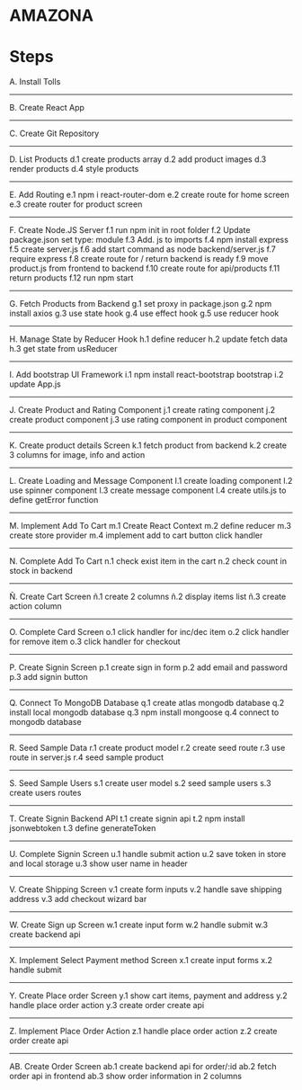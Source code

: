 # AMAZONA

#  Steps


A. Install Tolls
<hr/>
B. Create React App
<hr/>
C. Create Git Repository
<hr/>
D. List Products
   d.1 create products array
   d.2 add product images
   d.3 render products
   d.4 style products
<hr/>
E. Add Routing
   e.1 npm i react-router-dom
   e.2 create route for home screen
   e.3 create router for product screen
<hr/>
F. Create Node.JS Server
   f.1 run npm init in root folder
   f.2 Update package.json set type: module
   f.3 Add. js to imports
   f.4 npm install express
   f.5 create server.js
   f.6 add start command as node backend/server.js
   f.7 require express
   f.8 create route for / return backend is ready
   f.9 move product.js from frontend to backend
   f.10 create route for api/products
   f.11 return products
   f.12 run npm start
<hr/>
G. Fetch Products from Backend
   g.1 set proxy in package.json
   g.2 npm install axios
   g.3 use state hook
   g.4 use effect hook
   g.5 use reducer hook
<hr/>
H. Manage State by Reducer Hook
   h.1 define reducer
   h.2 update fetch data
   h.3 get state from usReducer
<hr/>
I. Add bootstrap UI Framework
   i.1 npm install react-bootstrap bootstrap
   i.2 update App.js
<hr/>
J. Create Product and Rating Component
   j.1 create rating component
   j.2 create product component
   j.3 use rating component in product component
<hr/>
K. Create product details Screen
   k.1 fetch product from backend
   k.2 create 3 columns for image, info and action
<hr/>
L. Create Loading and Message Component
   l.1 create loading component
   l.2 use spinner component
   l.3 create message component
   l.4 create utils.js to define getError function
<hr/>
M. Implement Add To Cart
   m.1 Create React Context
   m.2 define reducer
   m.3 create store provider
   m.4 implement add to cart button click handler
<hr/>
N. Complete Add To Cart
   n.1 check exist item in the cart
   n.2 check count in stock in backend
<hr/>
Ñ. Create Cart Screen
   ñ.1 create 2 columns
   ñ.2 display items list
   ñ.3 create action column
<hr/>
O. Complete Card Screen
   o.1 click handler for inc/dec item
   o.2 click handler for remove item
   o.3 click handler for checkout
<hr/>
P. Create Signin Screen
   p.1 create sign in form
   p.2 add email and password
   p.3 add signin button
<hr/>
Q. Connect To MongoDB Database
   q.1 create atlas mongodb database
   q.2 install local mongodb database
   q.3 npm install mongoose
   q.4 connect to mongodb database
<hr/>
R. Seed Sample Data
   r.1 create product model
   r.2 create seed route
   r.3 use route in server.js
   r.4 seed sample product
<hr/>
S. Seed Sample Users
   s.1 create user model
   s.2 seed sample users
   s.3 create users routes
<hr/>
T. Create Signin Backend API
   t.1 create signin api
   t.2 npm install jsonwebtoken
   t.3 define generateToken
<hr/>
U. Complete Signin Screen
   u.1 handle submit action
   u.2 save token in store and local storage
   u.3 show user name in header
<hr/>
V. Create Shipping Screen
   v.1 create form inputs
   v.2 handle save shipping address
   v.3 add checkout wizard bar
<hr/>
W. Create Sign up Screen
   w.1 create input form
   w.2 handle submit
   w.3 create backend api
<hr/>
X. Implement Select Payment method Screen
   x.1 create input forms
   x.2 handle submit
<hr/>
Y. Create Place order Screen
   y.1 show cart items, payment and address
   y.2 handle place order action
   y.3 create order create api
<hr/>
Z. Implement Place Order Action
   z.1 handle place order action
   z.2 create order create api
<hr/>
AB. Create Order Screen
   ab.1 create backend api for order/:id
   ab.2 fetch order api in frontend
   ab.3 show order information in 2 columns
